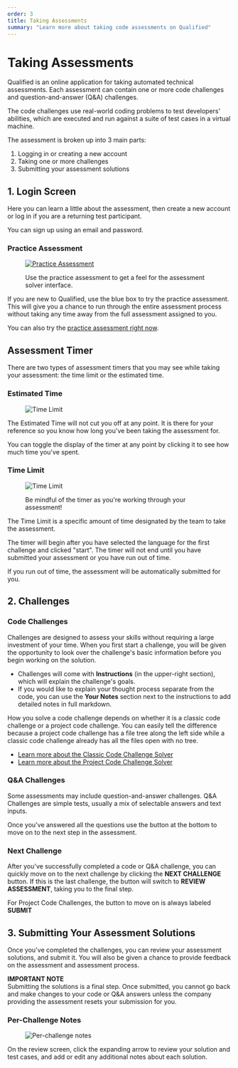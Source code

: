 ```yaml
---
order: 3
title: Taking Assessments
summary: "Learn more about taking code assessments on Qualified"
---
```


# Taking Assessments

Qualified is an online application for taking automated technical assessments. Each assessment can contain one or more code challenges and question-and-answer (Q&A) challenges.

The code challenges use real-world coding problems to test developers' abilities, which are executed and run against a suite of test cases in a virtual machine.

The assessment is broken up into 3 main parts:

1. Logging in or creating a new account
2. Taking one or more challenges
3. Submitting your assessment solutions

## 1. Login Screen

Here you can learn a little about the assessment, then create a new account or log in if you are a returning test participant.

You can sign up using an email and password.

### Practice Assessment

<div>
<figure class="align-right">

[![Practice Assessment](/images/assess/practice-assessment.png)](https://www.qualified.io/assess/practice)

<figcaption>Use the practice assessment to get a feel for the assessment solver interface.</figcaption>
</figure>
</div>

If you are new to Qualified, use the blue box to try the practice assessment. This will give you a chance to run through the entire assessment process without taking any time away from the full assessment assigned to you.

You can also try the [practice assessment right now](https://www.qualified.io/assess/practice).

## Assessment Timer

There are two types of assessment timers that you may see while taking your assessment: the time limit or the estimated time.

### Estimated Time

<div>
<figure class="half-scale">

![Time Limit](/images/assess/estimated-time.png)

</figure>
</div>

The Estimated Time will not cut you off at any point. It is there for your reference so you know how long you've been taking the assessment for.

You can toggle the display of the timer at any point by clicking it to see how much time you've spent.

### Time Limit

<div>
<figure class="align-right half-scale">

![Time Limit](/images/assess/expiring-timer.png)

<figcaption>Be mindful of the timer as you're working through your assessment!</figcaption>
</figure>
</div>

The Time Limit is a specific amount of time designated by the team to take the assessment.

The timer will begin after you have selected the language for the first challenge and clicked "start". The timer will not end until you have submitted your assessment or you have run out of time.

If you run out of time, the assessment will be automatically submitted for you.

## 2. Challenges

### Code Challenges

Challenges are designed to assess your skills without requiring a large investment of your time.  When you first start a challenge, you will be given the opportunity to look over the challenge's basic information before you begin working on the solution.

- Challenges will come with **Instructions** (in the upper-right section), which will explain the challenge's goals.
- If you would like to explain your thought process separate from the code, you can use the **Your Notes** section next to the instructions to add detailed notes in full markdown.

How you solve a code challenge depends on whether it is a classic code challenge or a project code challenge. You can easily tell the difference because a project code challenge has a file tree along the left side while a classic code challenge already has all the files open with no tree. 

* [Learn more about the Classic Code Challenge Solver](/for-candidates/challenge-solver)
* [Learn more about the Project Code Challenge Solver](/for-candidates/advanced-challenge-ide)

### Q&A Challenges

Some assessments may include question-and-answer challenges. Q&A Challenges are simple tests, usually a mix of selectable answers and text inputs.

Once you've answered all the questions use the button at the bottom to move on to the next step in the assessment.

### Next Challenge

After you've successfully completed a code or Q&A challenge, you can quickly move on to the next challenge by clicking the **NEXT CHALLENGE** button. If this is the last challenge, the button will switch to **REVIEW ASSESSMENT**, taking you to the final step.

<div class="note-box">

For Project Code Challenges, the button to move on is always labeled **SUBMIT**

</div>

## 3. Submitting Your Assessment Solutions

Once you've completed the challenges, you can review your assessment solutions, and submit it.  You will also be given a chance to provide feedback on the assessment and assessment process.

<div class="note-box note-box-warning">

**IMPORTANT NOTE**  
Submitting the solutions is a final step. Once submitted, you cannot go back and make changes to your code or Q&A answers unless the company providing the assessment resets your submission for you.

</div>

### Per-Challenge Notes

<figure>

![Per-challenge notes](/images/assess/review-notes.png)

</figure>

On the review screen, click the expanding arrow to review your solution and test cases, and add or edit any additional notes about each solution.
